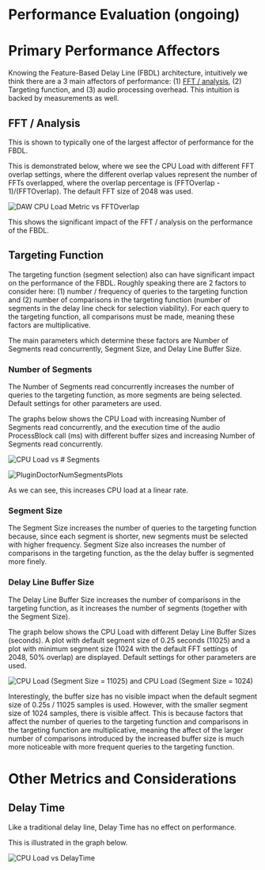 # Performance Evaluation (ongoing)

# Primary Performance Affectors

Knowing the Feature-Based Delay Line (FBDL) architecture, intuitively we think there are a 3 main affectors of performance: (1) [FFT / analysis](#fft-/-analysis), (2) Targeting function, and (3) audio processing overhead. This intuition is backed by measurements as well.

## FFT / Analysis
This is shown to typically one of the largest affector of performance for the FBDL.

This is demonstrated below, where we see the CPU Load with different FFT overlap settings, where the different overlap values represent the number of FFTs overlapped, where the overlap percentage is (FFTOverlap - 1)/(FFTOverlap). The default FFT size of 2048 was used.

![DAW CPU Load Metric vs  FFTOverlap](https://github.com/delaycattemp/delaycattemp/assets/105883026/e9eaac52-0c5a-4f2f-9ab2-205a0977745b)

This shows the significant impact of the FFT / analysis on the performance of the FBDL.

## Targeting Function
The targeting function (segment selection) also can have significant impact on the performance of the FBDL. Roughly speaking there are 2 factors to consider here: (1) number / frequency of queries to the targeting function and (2) number of comparisons in the targeting function (number of segments in the delay line check for selection viability). For each query to the targeting function, all comparisons must be made, meaning these factors are multiplicative.

The main parameters which determine these factors are Number of Segments read concurrently, Segment Size, and Delay Line Buffer Size.

### Number of Segments
The Number of Segments read concurrently increases the number of queries to the targeting function, as more segments are being selected. Default settings for other parameters are used.

The graphs below shows the CPU Load with increasing Number of Segments read concurrently, and the execution time of the audio ProcessBlock call (ms) with different buffer sizes and increasing Number of Segments read concurrently.

![CPU Load vs  # Segments](https://github.com/delaycattemp/delaycattemp/assets/105883026/82d2583f-28ab-4060-992a-2bbd2dcd68e7)

![PluginDoctorNumSegmentsPlots](https://github.com/delaycattemp/delaycattemp/assets/105883026/53aa1018-0bb3-4e9c-ba27-ca4adc8a399d)

As we can see, this increases CPU load at a linear rate.

### Segment Size
The Segment Size increases the number of queries to the targeting function because, since each segment is shorter, new segments must be selected with higher frequency. Segment Size also increases the number of comparisons in the targeting function, as the the delay buffer is segmented more finely.

### Delay Line Buffer Size
The Delay Line Buffer Size increases the number of comparisons in the targeting function, as it increases the number of segments (together with the Segment Size).

The graph below shows the CPU Load with different Delay Line Buffer Sizes (seconds). A plot with default segment size of 0.25 seconds (11025) and a plot with minimum segment size (1024 with the default FFT settings of 2048, 50% overlap) are displayed. Default settings for other parameters are used.

![CPU Load (Segment Size = 11025) and CPU Load (Segment Size = 1024)](https://github.com/delaycattemp/delaycattemp/assets/105883026/1635e056-4c81-4d88-b156-a650800dcd8a)

Interestingly, the buffer size has no visible impact when the default segment size of 0.25s / 11025 samples is used. However, with the smaller segment size of 1024 samples, there is visible affect. This is because factors that affect the number of queries to the targeting function and comparisons in the targeting function are multiplicative, meaning the affect of the larger number of comparisons introduced by the increased buffer size is much more noticeable with more frequent queries to the targeting function.

# Other Metrics and Considerations

## Delay Time
Like a traditional delay line, Delay Time has no effect on performance.

This is illustrated in the graph below.

![CPU Load vs  DelayTime](https://github.com/delaycattemp/delaycattemp/assets/105883026/3719ddaa-e76c-427f-a73a-d2c4fa6d4e74)
